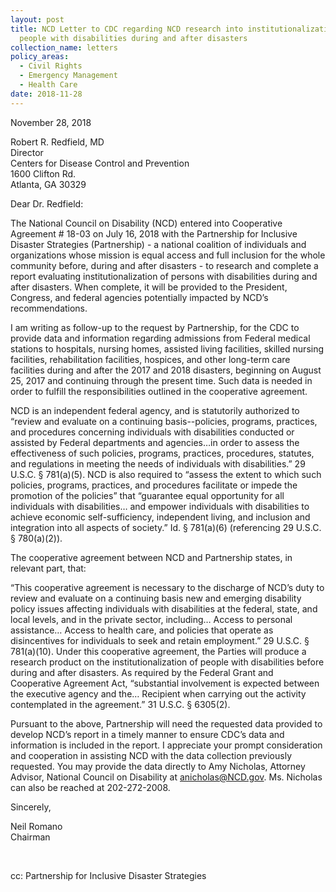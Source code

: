 ```yaml
---
layout: post
title: NCD Letter to CDC regarding NCD research into institutionalization of
  people with disabilities during and after disasters
collection_name: letters
policy_areas:
  - Civil Rights
  - Emergency Management
  - Health Care
date: 2018-11-28
---
```

November 28, 2018

Robert R. Redfield, MD\
Director\
Centers for Disease Control and Prevention\
1600 Clifton Rd.\
Atlanta, GA 30329

Dear Dr. Redfield:

The National Council on Disability (NCD) entered into Cooperative Agreement # 18-03 on July 16, 2018 with the Partnership for Inclusive Disaster Strategies (Partnership) - a national coalition of individuals and organizations whose mission is equal access and full inclusion for the whole community before, during and after disasters - to research and complete a report evaluating institutionalization of persons with disabilities during and after disasters. When complete, it will be provided to the President, Congress, and federal agencies potentially impacted by NCD’s recommendations.

I am writing as follow-up to the request by Partnership, for the CDC to provide data and information regarding admissions from Federal medical stations to hospitals, nursing homes, assisted living facilities, skilled nursing facilities, rehabilitation facilities, hospices, and other long-term care facilities during and after the 2017 and 2018 disasters, beginning on August 25, 2017 and continuing through the present time. Such data is needed in order to fulfill the responsibilities outlined in the cooperative agreement.

NCD is an independent federal agency, and is statutorily authorized to “review and evaluate on a continuing basis--policies, programs, practices, and procedures concerning individuals with disabilities conducted or assisted by Federal departments and agencies…in order to assess the effectiveness of such policies, programs, practices, procedures, statutes, and regulations in meeting the needs of individuals with disabilities.” 29 U.S.C. § 781(a)(5). NCD is also required to “assess the extent to which such policies, programs, practices, and procedures facilitate or impede the promotion of the policies” that “guarantee equal opportunity for all individuals with disabilities… and empower individuals with disabilities to achieve economic self-sufficiency, independent living, and inclusion and integration into all aspects of society.” Id. § 781(a)(6) (referencing 29 U.S.C. § 780(a)(2)).

The cooperative agreement between NCD and Partnership states, in relevant part, that:

“This cooperative agreement is necessary to the discharge of NCD’s duty to review and evaluate on a continuing basis new and emerging disability policy issues affecting individuals with disabilities at the federal, state, and local levels, and in the private sector, including… Access to personal assistance… Access to health care, and policies that operate as disincentives for individuals to seek and retain employment.” 29 U.S.C. § 781(a)(10). Under this cooperative agreement, the Parties will produce a research product on the institutionalization of people with disabilities before during and after disasters. As required by the Federal Grant and Cooperative Agreement Act, “substantial involvement is expected between the executive agency and the… Recipient when carrying out the activity contemplated in the agreement.” 31 U.S.C. § 6305(2).

Pursuant to the above, Partnership will need the requested data provided to develop NCD’s report in a timely manner to ensure CDC’s data and information is included in the report. I appreciate your prompt consideration and cooperation in assisting NCD with the data collection previously requested. You may provide the data directly to Amy Nicholas, Attorney Advisor, National Council on Disability at [anicholas@NCD.gov](mailto:anicholas@NCD.gov). Ms. Nicholas can also be reached at 202-272-2008.

Sincerely,

Neil Romano\
Chairman

 

cc: Partnership for Inclusive Disaster Strategies